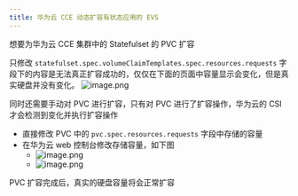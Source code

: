 ```yaml
---
title: 华为云 CCE 动态扩容有状态应用的 EVS
---
```


想要为华为云 CCE 集群中的 Statefulset 的 PVC 扩容

只修改 `statefulset.spec.volumeClaimTemplates.spec.resources.requests` 字段下的内容是无法真正扩容成功的，仅仅在下面的页面中容量显示会变化，但是真实硬盘并没有变化。
![image.png](https://notes-learning.oss-cn-beijing.aliyuncs.com/vcyh4v/1648526233603-107d40e6-e618-4e00-a2da-9c1952ce28f4.png)

同时还需要手动对 PVC 进行扩容，只有对 PVC 进行了扩容操作，华为云的 CSI 才会检测到变化并执行扩容操作

- 直接修改 PVC 中的 `pvc.spec.resources.requests` 字段中存储的容量
- 在华为云 web 控制台修改存储容量，如下图
  - ![image.png](https://notes-learning.oss-cn-beijing.aliyuncs.com/vcyh4v/1648526376264-fae48b42-637d-4300-8539-0483d17e5a06.png)
  - ![image.png](https://notes-learning.oss-cn-beijing.aliyuncs.com/vcyh4v/1648526400481-12a024c0-e4d9-46eb-ac8f-dc2580ca823b.png)

PVC 扩容完成后，真实的硬盘容量将会正常扩容
